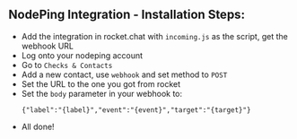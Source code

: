 ## NodePing Integration - Installation Steps:

* Add the integration in rocket.chat with `incoming.js` as the script, get the webhook URL
* Log onto your nodeping account
* Go to `Checks & Contacts`
* Add a new contact, use `webhook` and set method to `POST`
* Set the URL to the one you got from rocket
* Set the `body` parameter in your webhook to:
  ~~~
  {"label":"{label}","event":"{event}","target":"{target}"}
  ~~~
* All done!
